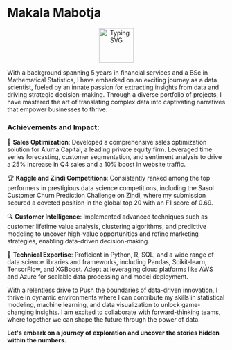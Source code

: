 # Makala Mabotja 
<p align="center">
<a href="https://github.com/MakalaMabotja/">
    <img height="80" src="https://readme-typing-svg.demolab.com?font=Delius&size=17&duration=2000&pause=100&multiline=true&width=600&height=80&color=247d89&lines=Data Scientist || Story Teller|| Python Developer | Python Developer;" alt="Typing SVG" />
</a>
</p>

With a background spanning 5 years in financial services and a BSc in Mathematical Statistics, I have embarked on an exciting journey as a data scientist, fueled by an innate passion for extracting insights from data and driving strategic decision-making. Through a diverse portfolio of projects, I have mastered the art of translating complex data into captivating narratives that empower businesses to thrive.

### Achievements and Impact:

💼 **Sales Optimization**: Developed a comprehensive sales optimization solution for Aluma Capital, a leading private equity firm. Leveraged time series forecasting, customer segmentation, and sentiment analysis to drive a 25% increase in Q4 sales and a 10% boost in website traffic.

🏆 **Kaggle and Zindi Competitions**: Consistently ranked among the top performers in prestigious data science competitions, including the Sasol Customer Churn Prediction Challenge on Zindi, where my submission secured a coveted position in the global top 20 with an F1 score of 0.69.

🔍 **Customer Intelligence**: Implemented advanced techniques such as customer lifetime value analysis, clustering algorithms, and predictive modeling to uncover high-value opportunities and refine marketing strategies, enabling data-driven decision-making.

🧰 **Technical Expertise**: Proficient in Python, R, SQL, and a wide range of data science libraries and frameworks, including Pandas, Scikit-learn, TensorFlow, and XGBoost. Adept at leveraging cloud platforms like AWS and Azure for scalable data processing and model deployment.

With a relentless drive to Push the boundaries of data-driven innovation, I thrive in dynamic environments where I can contribute my skills in statistical modeling, machine learning, and data visualization to unlock game-changing insights. I am excited to collaborate with forward-thinking teams, where together we can shape the future through the power of data.

**Let's embark on a journey of exploration and uncover the stories hidden within the numbers.**
